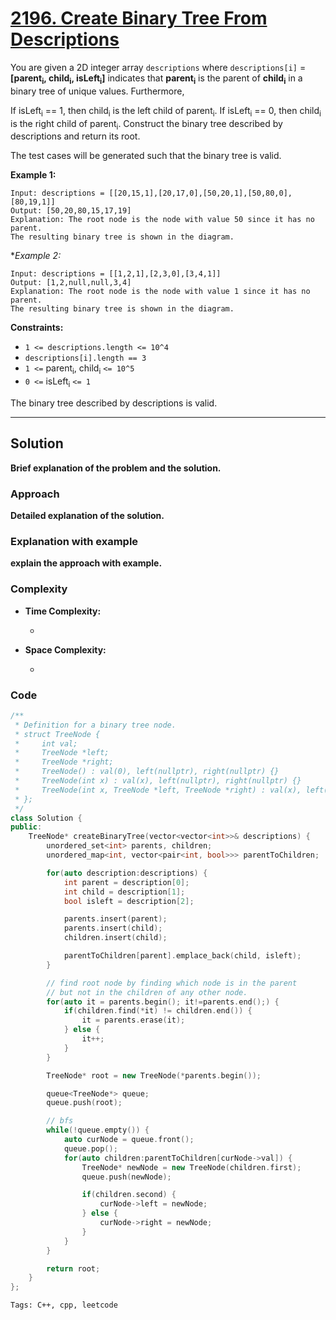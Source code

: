 
# [2196. Create Binary Tree From Descriptions](https://leetcode.com/problems/create-binary-tree-from-descriptions/description)

You are given a 2D integer array `descriptions` where `descriptions[i]` = **[parent<sub>i</sub>, child<sub>i</sub>, isLeft<sub>i</sub>]** indicates that **parent<sub>i</sub>** is the parent of **child<sub>i</sub>** in a binary tree of unique values. Furthermore,

If isLeft<sub>i</sub> == 1, then child<sub>i</sub> is the left child of parent<sub>i</sub>.
If isLeft<sub>i</sub> == 0, then child<sub>i</sub> is the right child of parent<sub>i</sub>.
Construct the binary tree described by descriptions and return its root.

The test cases will be generated such that the binary tree is valid.

**Example 1:**

    Input: descriptions = [[20,15,1],[20,17,0],[50,20,1],[50,80,0],[80,19,1]]
    Output: [50,20,80,15,17,19]
    Explanation: The root node is the node with value 50 since it has no parent.
    The resulting binary tree is shown in the diagram.

**Example 2:*

    Input: descriptions = [[1,2,1],[2,3,0],[3,4,1]]
    Output: [1,2,null,null,3,4]
    Explanation: The root node is the node with value 1 since it has no parent.
    The resulting binary tree is shown in the diagram.
 

**Constraints:**

- `1 <= descriptions.length <= 10^4`
- `descriptions[i].length == 3`
- `1 <=` parent<sub>i</sub>, child<sub>i</sub> `<= 10^5`
- `0 <=` isLeft<sub>i</sub> `<= 1`

The binary tree described by descriptions is valid.

---

## Solution

**Brief explanation of the problem and the solution.**

### Approach

**Detailed explanation of the solution.**

### Explanation with example

**explain the approach with example.**

### Complexity

- **Time Complexity:**

    - 

- **Space Complexity:**

    - 

### Code

```cpp
/**
 * Definition for a binary tree node.
 * struct TreeNode {
 *     int val;
 *     TreeNode *left;
 *     TreeNode *right;
 *     TreeNode() : val(0), left(nullptr), right(nullptr) {}
 *     TreeNode(int x) : val(x), left(nullptr), right(nullptr) {}
 *     TreeNode(int x, TreeNode *left, TreeNode *right) : val(x), left(left), right(right) {}
 * };
 */
class Solution {
public:
    TreeNode* createBinaryTree(vector<vector<int>>& descriptions) {
        unordered_set<int> parents, children;
        unordered_map<int, vector<pair<int, bool>>> parentToChildren;

        for(auto description:descriptions) {
            int parent = description[0];
            int child = description[1];
            bool isleft = description[2];

            parents.insert(parent);
            parents.insert(child);
            children.insert(child);

            parentToChildren[parent].emplace_back(child, isleft);
        }

        // find root node by finding which node is in the parent
        // but not in the children of any other node.
        for(auto it = parents.begin(); it!=parents.end();) {
            if(children.find(*it) != children.end()) {
                it = parents.erase(it);
            } else {
                it++;
            }
        }

        TreeNode* root = new TreeNode(*parents.begin());

        queue<TreeNode*> queue;
        queue.push(root);

        // bfs
        while(!queue.empty()) {
            auto curNode = queue.front();
            queue.pop();
            for(auto children:parentToChildren[curNode->val]) {
                TreeNode* newNode = new TreeNode(children.first);
                queue.push(newNode);

                if(children.second) {
                    curNode->left = newNode;
                } else {
                    curNode->right = newNode;
                }
            }
        }

        return root;
    }
};
```


    Tags: C++, cpp, leetcode
